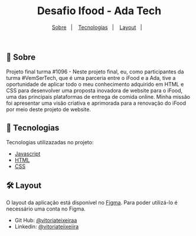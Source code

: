 <h1 align="center">
    Desafio Ifood - Ada Tech
</h1>

<p align="center">
  <a href="#-sobre">Sobre</a>&nbsp;&nbsp;&nbsp;|&nbsp;&nbsp;&nbsp;
  <a href="#-tecnologias">Tecnologias</a>&nbsp;&nbsp;&nbsp;|&nbsp;&nbsp;&nbsp;
  <a href="#-layout">Layout</a>&nbsp;&nbsp;&nbsp;|&nbsp;&nbsp;&nbsp;
</p>

<br/>

## 🔖 Sobre

Projeto final turma #1096 - Neste projeto final, eu, como participantes da turma #VemSerTech, que é uma parceria entre o iFood e a Ada, tive a oportunidade de aplicar todo o meu conhecimento adquirido em HTML e CSS para desenvolver uma proposta inovadora de website para o iFood, uma das principais plataformas de entrega de comida online. Minha missão foi apresentar uma visão criativa e aprimorada para a renovação do iFood por meio deste projeto de website.

## 🚀 Tecnologias

Tecnologias utilizazadas no projeto:

- [Javascript](https://developer.mozilla.org/pt-BR/docs/Web/JavaScript)
- [HTML](https://developer.mozilla.org/pt-BR/docs/Web/HTML)
- [CSS](https://developer.mozilla.org/pt-BR/docs/Web/CSS)

## 🛠 Layout

O layout da aplicação está disponível no [Figma](<https://www.figma.com/file/jViWt7CTcV2jei6ZhwTlkQ/Food-Delivery-Landing-Page-%F0%9F%8D%95-(Community)?type=design&node-id=129%3A434&mode=dev>). Para poder utilizá-lo é necessário uma conta no Figma.

- Git Hub: <a href="https://github.com/vitoriateixeiraa" target='_blanck' >@vitoriateixeiraa</a>
- Linkedin: <a href="https://www.linkedin.com/in/vitoria-teiixeiira/" target='_blanck' >@vitoriateiixeiira</a>
